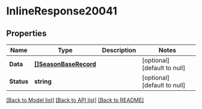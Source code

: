 # InlineResponse20041

## Properties
Name | Type | Description | Notes
------------ | ------------- | ------------- | -------------
**Data** | [**[]SeasonBaseRecord**](SeasonBaseRecord.md) |  | [optional] [default to null]
**Status** | **string** |  | [optional] [default to null]

[[Back to Model list]](../README.md#documentation-for-models) [[Back to API list]](../README.md#documentation-for-api-endpoints) [[Back to README]](../README.md)

